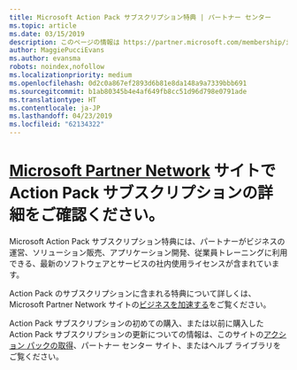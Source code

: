 ```yaml
---
title: Microsoft Action Pack サブスクリプション特典 | パートナー センター
ms.topic: article
ms.date: 03/15/2019
description: このページの情報は https://partner.microsoft.com/membership/internal-use-software に移動されました。
author: MaggiePucciEvans
ms.author: evansma
robots: noindex,nofollow
ms.localizationpriority: medium
ms.openlocfilehash: 0d2c0a867ef2893d6b81e8da148a9a7339bbb691
ms.sourcegitcommit: b1ab80345b4e4af649fb8cc51d96d798e0791ade
ms.translationtype: HT
ms.contentlocale: ja-JP
ms.lasthandoff: 04/23/2019
ms.locfileid: "62134322"
---
```

# <a name="get-action-pack-subscription-details-on-the-microsoft-partner-networkhttpspartnermicrosoftcommembershipinternal-use-software-site"></a>[Microsoft Partner Network](https://partner.microsoft.com/membership/internal-use-software) サイトで Action Pack サブスクリプションの詳細をご確認ください。 

Microsoft Action Pack サブスクリプション特典には、パートナーがビジネスの運営、ソリューション販売、アプリケーション開発、従業員トレーニングに利用できる、最新のソフトウェアとサービスの社内使用ライセンスが含まれています。

Action Pack のサブスクリプションに含まれる特典について詳しくは、Microsoft Partner Network サイトの[ビジネスを加速する](https://partner.microsoft.com/membership/internal-use-software)をご覧ください。   

Action Pack サブスクリプションの初めての購入、または以前に購入した Action Pack サブスクリプションの更新についての情報は、このサイトの[アクション パックの取得](mpn-get-action-pack.md)、パートナー センター サイト、またはヘルプ ライブラリをご覧ください。


